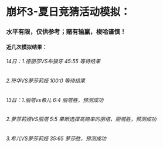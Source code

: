 # 崩坏3-夏日竞猜活动模拟：

### 水平有限，仅供参考；赌有输赢，梭哈谨慎！

#### 近几次模拟结果：


###### 14日：1.德丽莎VS布狼牙 45:55 等待结果

###### 2.符华VS萝莎莉娅 100:0 等待结果


###### 13日：1.丽塔vs希儿 6:4 丽塔胜，预测成功

###### 2.萝莎莉娅VS丽塔  5:5 果断选择高赔率的丽塔，丽塔胜，预测成功

###### 3.希儿VS萝莎莉娅 35:65 萝莎胜，预测成功
